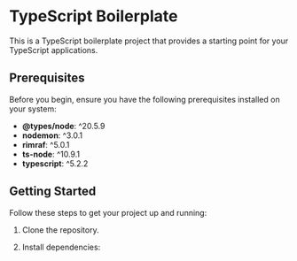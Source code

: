 # TypeScript Boilerplate

This is a TypeScript boilerplate project that provides a starting point for your TypeScript applications.

## Prerequisites

Before you begin, ensure you have the following prerequisites installed on your system:

- **@types/node**: ^20.5.9
- **nodemon**: ^3.0.1
- **rimraf**: ^5.0.1
- **ts-node**: ^10.9.1
- **typescript**: ^5.2.2

## Getting Started

Follow these steps to get your project up and running:

1. Clone the repository.

2. Install dependencies:
